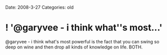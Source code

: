 Date: 2008-3-27
Categories: old

# ! '@garyvee - i think what''s most...'

@garyvee - i think what's most powerful is the fact that you can swing so deep on wine and then drop all kinds of knowledge on life. BOTH.
